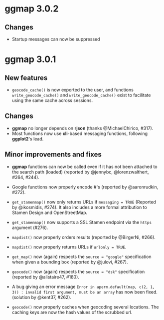 # ggmap 3.0.2

## Changes

*   Startup messages can now be suppressed

# ggmap 3.0.1

## New features

*   `geocode_cache()` is now exported to the user, and functions 
    `write_geocode_cache()` and `write_geocode_cache()` exist to facilitate 
    using the same cache across sessions.
    
## Changes

*   __ggmap__ no longer depends on __rjson__ (thanks @MichaelChirico, #317). 
*   Most functions now use **cli**-based messaging functions, following 
    **ggplot2**'s lead.

## Minor improvements and fixes

*   __ggmap__ functions can now be called even if it has not been attached to 
    the search path (loaded) (reported by @jennybc, @lorenzwalthert, #264, 
    #244).
    
*   Google functions now properly encode #'s (reported by @aaronrudkin, #272).
    
*   `get_stamenmap()` now only returns URLs if `messaging = TRUE` (Reported by
    @ikosmidis, #274). It also includes a more formal attribution to Stamen 
    Design and OpenStreetMap.
    
*   `get_stamenmap()` now supports a SSL Stamen endpoint via the `https` 
    argument (#276).

*   `mapdist()` now properly orders results (reported by @BirgerNi, #266).

*   `mapdist()` now properly returns URLs if `urlonly = TRUE`.

*   `get_map()` now (again) respects the `source = "google"` specification when 
    given a bounding box (reported by @julovi, #267).

*   `geocode()` now (again) respects the `source = "dsk"` specification 
    (reported by @alistaire47, #180).
    
*   A bug giving an error message `Error in aperm.default(map, c(2, 1, 3)) : invalid first argument, must be an array` has now been fixed. (solution by @kent37, #262).

*   `geocode()` now properly caches when geocoding several locations. The 
    caching keys are now the hash values of the scrubbed url.

